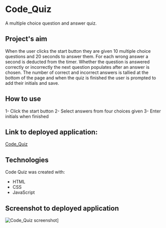 # Code_Quiz
A multiple choice question and answer quiz.

## Project's aim
When the user clicks the start button they are given 10 multiple choice questions and 20 seconds to answer them. For each wrong answer a second is deducted from the timer. Whether the question is answered correctly or incorrectly the next question populates after an answer is chosen. The number of correct and incorrect answers is tallied at the bottom of the page and when the quiz is finished the user is prompted to add their initials and save. 


## How to use
1- Click the start button
2- Select answers from four choices given
3- Enter initials when finished


## Link to deployed application:
[Code_Quiz](https://eeblaize2.github.io/Code_Quiz/)


## Technologies
Code Quiz was created with:
* HTML 
* CSS 
* JavaScript

## Screenshot to deployed application
![Code_Quiz screenshot](https://user-images.githubusercontent.com/77705971/113465409-8d76c900-93e8-11eb-92b4-f1e3487c08ac.PNG)]